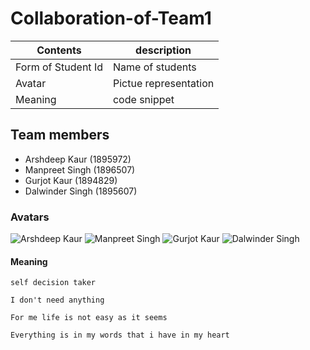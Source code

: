 # Collaboration-of-Team1
Contents | description
---------|------------
Form of Student Id | Name of students
Avatar | Pictue representation
Meaning |code snippet


## Team members

* Arshdeep Kaur (1895972)
* Manpreet Singh (1896507)
* Gurjot Kaur (1894829)
* Dalwinder Singh (1895607)
### Avatars
![Arshdeep Kaur](http://en.bcdn.biz/Images/2018/4/3/fbff9e98-f218-44b7-9dfc-2f3bb2de5690.jpg)
![Manpreet Singh](https://us.123rf.com/450wm/dedmazay/dedmazay1403/dedmazay140300002/27439758-stock-vector-dreaming-young-pilot-on-a-white-background-vector-illustration.jpg)
![Gurjot Kaur](https://www.irishexaminer.com/remote/www.irishexaminer.com/remote/ie-web.alfa-cloud.net/portalsuite/image/f110e11d-856f-437c-911c-17a78cec71b8/mainMediaSize=600x325_type=image_publish=true__image.jpg?width=648&s=ie-870158)
![Dalwinder Singh](https://i2-prod.mirror.co.uk/incoming/article12019217.ece/ALTERNATES/s615/This-class-is-a-snoozefest.jpg)
#### Meaning
``` Arshdeep 
self decision taker
```
```Manpreet
I don't need anything
```
```Gurjot
For me life is not easy as it seems
```
```Dalwinder
Everything is in my words that i have in my heart
```
